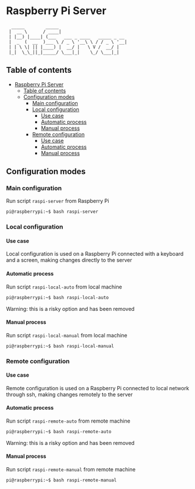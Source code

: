 # Raspberry Pi Server

```
  _____        _____                          
 |  __ \      / ____|                         
 | |__) |____| (___   ___ _ ____   _____ _ __ 
 |  _  (  __  )___ \ / _ \ '__\ \ / / _ \ '__|
 | | \ \| || |____) |  __/ |   \ V /  __/ |   
 |_|  \_\_||_|_____/ \___|_|    \_/ \___|_|   

```

## Table of contents

- [Raspberry Pi Server](#raspberry-pi-server)
  - [Table of contents](#table-of-contents)
  - [Configuration modes](#configuration-modes)
    - [Main configuration](#main-configuration)
    - [Local configuration](#local-configuration)
      - [Use case](#use-case)
      - [Automatic process](#automatic-process)
      - [Manual process](#manual-process)
    - [Remote configuration](#remote-configuration)
      - [Use case](#use-case-1)
      - [Automatic process](#automatic-process-1)
      - [Manual process](#manual-process-1)

## Configuration modes

### Main configuration

Run script `raspi-server` from Raspberry Pi

```sh
pi@raspberrypi:~$ bash raspi-server
```

### Local configuration

#### Use case

Local configuration is used on a Raspberry Pi connected with a keyboard and a screen, making changes directly to the server

#### Automatic process

Run script `raspi-local-auto` from local machine

```sh
pi@raspberrypi:~$ bash raspi-local-auto
```

Warning: this is a risky option and has been removed

#### Manual process

Run script `raspi-local-manual` from local machine

```sh
pi@raspberrypi:~$ bash raspi-local-manual
```

### Remote configuration

#### Use case

Remote configuration is used on a Raspberry Pi connected to local network through ssh, making changes remotely to the server

#### Automatic process

Run script `raspi-remote-auto` from remote machine

```sh
pi@raspberrypi:~$ bash raspi-remote-auto
```

Warning: this is a risky option and has been removed

#### Manual process

Run script `raspi-remote-manual` from remote machine

```sh
pi@raspberrypi:~$ bash raspi-remote-manual
```
